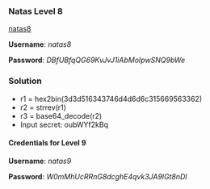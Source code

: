 ### Natas Level 8 

[natas8](http://natas8.natas.labs.overthewire.org)

**Username**: *natas8*

**Password**: *DBfUBfqQG69KvJvJ1iAbMoIpwSNQ9bWe*


### Solution

- r1 = hex2bin(3d3d516343746d4d6d6c315669563362)
- r2 = strrev(r1)
- r3 = base64_decode(r2)
- Input secret: oubWYf2kBq


#### Credentials for Level 9 

**Username**: *natas9*

**Password**: *W0mMhUcRRnG8dcghE4qvk3JA9lGt8nDl*
